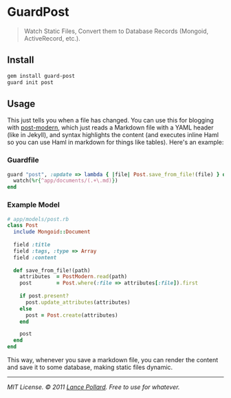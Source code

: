 # GuardPost

> Watch Static Files, Convert them to Database Records (Mongoid, ActiveRecord, etc.).

## Install

``` bash
gem install guard-post
guard init post
```

## Usage

This just tells you when a file has changed.  You can use this for blogging with [post-modern](https://github.com/viatropos/post-modern), which just reads a Markdown file with a YAML header (like in Jekyll), and syntax highlights the content (and executes inline Haml so you can use Haml in markdown for things like tables).  Here's an example:

### Guardfile

``` ruby
guard "post", :update => lambda { |file| Post.save_from_file!(file) } do
  watch(%r{^app/documents/(.+\.md)})
end
```

### Example Model

``` ruby
# app/models/post.rb
class Post
  include Mongoid::Document
  
  field :title
  field :tags, :type => Array
  field :content
  
  def save_from_file!(path)
    attributes  = PostModern.read(path)
    post        = Post.where(:file => attributes[:file]).first
    
    if post.present?
      post.update_attributes(attributes)
    else
      post = Post.create(attributes)
    end

    post
  end
end
```

This way, whenever you save a markdown file, you can render the content and save it to some database, making static files dynamic.

---

<cite>MIT License.  &copy; 2011 <a href="http://lancepollard.com">Lance Pollard</a>. Free to use for whatever.</cite>